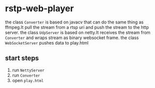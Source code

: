 # rstp-web-player

  the class `Converter` is based on javacv that can do the same thing as ffmpeg.It pull the stream from a rtsp uri and push the stream to the http 
  server. the class `UdpServer` is based on netty.It receives the stream from `Converter` and wraps stream as binary websocket frame. the class `WebSocketServer` pushes data to play.html
  
## start steps
1. run `NettyServer`
2. run `Converter`
3. open `play.html`
